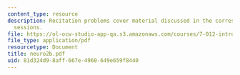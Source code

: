 ```yaml
---
content_type: resource
description: Recitation problems cover material discussed in the corresponding lecture
  sessions.
file: https://ol-ocw-studio-app-qa.s3.amazonaws.com/courses/7-012-introduction-to-biology-fall-2004/81d324d98aff667e4960649e659f8440_neuro2b.pdf
file_type: application/pdf
resourcetype: Document
title: neuro2b.pdf
uid: 81d324d9-8aff-667e-4960-649e659f8440
---
```

